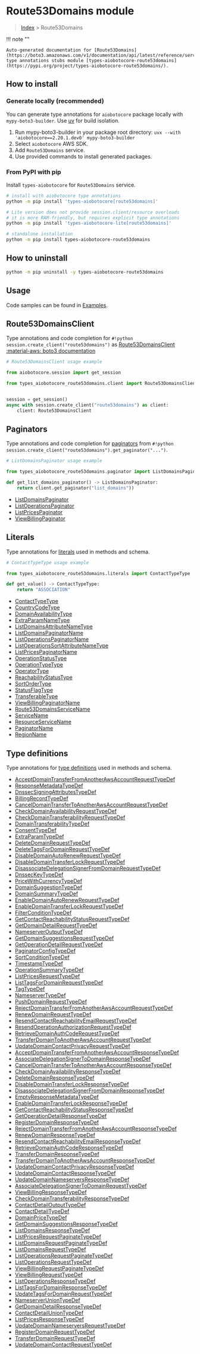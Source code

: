 # Route53Domains module

> [Index](../README.md) > Route53Domains


!!! note ""

    Auto-generated documentation for [Route53Domains](https://boto3.amazonaws.com/v1/documentation/api/latest/reference/services/route53domains.html#route53domains)
    type annotations stubs module [types-aiobotocore-route53domains](https://pypi.org/project/types-aiobotocore-route53domains/).

## How to install

### Generate locally (recommended)

You can generate type annotations for `aiobotocore` package locally with `mypy-boto3-builder`.
Use [uv](https://docs.astral.sh/uv/getting-started/installation/) for build isolation.

1. Run mypy-boto3-builder in your package root directory: `uvx --with 'aiobotocore==2.20.1.dev0' mypy-boto3-builder`
1. Select `aiobotocore` AWS SDK.
1. Add `Route53Domains` service.
1. Use provided commands to install generated packages.



### From PyPI with pip

Install `types-aiobotocore` for `Route53Domains` service.

```bash
# install with aiobotocore type annotations
python -m pip install 'types-aiobotocore[route53domains]'

# Lite version does not provide session.client/resource overloads
# it is more RAM-friendly, but requires explicit type annotations
python -m pip install 'types-aiobotocore-lite[route53domains]'

# standalone installation
python -m pip install types-aiobotocore-route53domains
```



## How to uninstall

```bash
python -m pip uninstall -y types-aiobotocore-route53domains
```

## Usage

Code samples can be found in [Examples](./usage.md).

## Route53DomainsClient

Type annotations and code completion for  `#!python session.create_client("route53domains")` as [Route53DomainsClient](./client.md)
[:material-aws: boto3 documentation](https://boto3.amazonaws.com/v1/documentation/api/latest/reference/services/route53domains.html#Route53Domains.Client)

```python
# Route53DomainsClient usage example

from aiobotocore.session import get_session

from types_aiobotocore_route53domains.client import Route53DomainsClient


session = get_session()
async with session.create_client("route53domains") as client:
    client: Route53DomainsClient
```


## Paginators

Type annotations and code completion for
[paginators](./paginators.md)
from `#!python session.create_client("route53domains").get_paginator("...")`.

```python
# ListDomainsPaginator usage example

from types_aiobotocore_route53domains.paginator import ListDomainsPaginator

def get_list_domains_paginator() -> ListDomainsPaginator:
    return client.get_paginator("list_domains"))
```

- [ListDomainsPaginator](./paginators.md#listdomainspaginator)
- [ListOperationsPaginator](./paginators.md#listoperationspaginator)
- [ListPricesPaginator](./paginators.md#listpricespaginator)
- [ViewBillingPaginator](./paginators.md#viewbillingpaginator)








## Literals

Type annotations for [literals](./literals.md) used in methods and schema.

```python
# ContactTypeType usage example

from types_aiobotocore_route53domains.literals import ContactTypeType

def get_value() -> ContactTypeType:
    return "ASSOCIATION"
```

- [ContactTypeType](./literals.md#contacttypetype)
- [CountryCodeType](./literals.md#countrycodetype)
- [DomainAvailabilityType](./literals.md#domainavailabilitytype)
- [ExtraParamNameType](./literals.md#extraparamnametype)
- [ListDomainsAttributeNameType](./literals.md#listdomainsattributenametype)
- [ListDomainsPaginatorName](./literals.md#listdomainspaginatorname)
- [ListOperationsPaginatorName](./literals.md#listoperationspaginatorname)
- [ListOperationsSortAttributeNameType](./literals.md#listoperationssortattributenametype)
- [ListPricesPaginatorName](./literals.md#listpricespaginatorname)
- [OperationStatusType](./literals.md#operationstatustype)
- [OperationTypeType](./literals.md#operationtypetype)
- [OperatorType](./literals.md#operatortype)
- [ReachabilityStatusType](./literals.md#reachabilitystatustype)
- [SortOrderType](./literals.md#sortordertype)
- [StatusFlagType](./literals.md#statusflagtype)
- [TransferableType](./literals.md#transferabletype)
- [ViewBillingPaginatorName](./literals.md#viewbillingpaginatorname)
- [Route53DomainsServiceName](./literals.md#route53domainsservicename)
- [ServiceName](./literals.md#servicename)
- [ResourceServiceName](./literals.md#resourceservicename)
- [PaginatorName](./literals.md#paginatorname)
- [RegionName](./literals.md#regionname)




## Type definitions

Type annotations for [type definitions](./type_defs.md) used in methods and schema.

- [AcceptDomainTransferFromAnotherAwsAccountRequestTypeDef](./type_defs.md#acceptdomaintransferfromanotherawsaccountrequesttypedef)
- [ResponseMetadataTypeDef](./type_defs.md#responsemetadatatypedef)
- [DnssecSigningAttributesTypeDef](./type_defs.md#dnssecsigningattributestypedef)
- [BillingRecordTypeDef](./type_defs.md#billingrecordtypedef)
- [CancelDomainTransferToAnotherAwsAccountRequestTypeDef](./type_defs.md#canceldomaintransfertoanotherawsaccountrequesttypedef)
- [CheckDomainAvailabilityRequestTypeDef](./type_defs.md#checkdomainavailabilityrequesttypedef)
- [CheckDomainTransferabilityRequestTypeDef](./type_defs.md#checkdomaintransferabilityrequesttypedef)
- [DomainTransferabilityTypeDef](./type_defs.md#domaintransferabilitytypedef)
- [ConsentTypeDef](./type_defs.md#consenttypedef)
- [ExtraParamTypeDef](./type_defs.md#extraparamtypedef)
- [DeleteDomainRequestTypeDef](./type_defs.md#deletedomainrequesttypedef)
- [DeleteTagsForDomainRequestTypeDef](./type_defs.md#deletetagsfordomainrequesttypedef)
- [DisableDomainAutoRenewRequestTypeDef](./type_defs.md#disabledomainautorenewrequesttypedef)
- [DisableDomainTransferLockRequestTypeDef](./type_defs.md#disabledomaintransferlockrequesttypedef)
- [DisassociateDelegationSignerFromDomainRequestTypeDef](./type_defs.md#disassociatedelegationsignerfromdomainrequesttypedef)
- [DnssecKeyTypeDef](./type_defs.md#dnsseckeytypedef)
- [PriceWithCurrencyTypeDef](./type_defs.md#pricewithcurrencytypedef)
- [DomainSuggestionTypeDef](./type_defs.md#domainsuggestiontypedef)
- [DomainSummaryTypeDef](./type_defs.md#domainsummarytypedef)
- [EnableDomainAutoRenewRequestTypeDef](./type_defs.md#enabledomainautorenewrequesttypedef)
- [EnableDomainTransferLockRequestTypeDef](./type_defs.md#enabledomaintransferlockrequesttypedef)
- [FilterConditionTypeDef](./type_defs.md#filterconditiontypedef)
- [GetContactReachabilityStatusRequestTypeDef](./type_defs.md#getcontactreachabilitystatusrequesttypedef)
- [GetDomainDetailRequestTypeDef](./type_defs.md#getdomaindetailrequesttypedef)
- [NameserverOutputTypeDef](./type_defs.md#nameserveroutputtypedef)
- [GetDomainSuggestionsRequestTypeDef](./type_defs.md#getdomainsuggestionsrequesttypedef)
- [GetOperationDetailRequestTypeDef](./type_defs.md#getoperationdetailrequesttypedef)
- [PaginatorConfigTypeDef](./type_defs.md#paginatorconfigtypedef)
- [SortConditionTypeDef](./type_defs.md#sortconditiontypedef)
- [TimestampTypeDef](./type_defs.md#timestamptypedef)
- [OperationSummaryTypeDef](./type_defs.md#operationsummarytypedef)
- [ListPricesRequestTypeDef](./type_defs.md#listpricesrequesttypedef)
- [ListTagsForDomainRequestTypeDef](./type_defs.md#listtagsfordomainrequesttypedef)
- [TagTypeDef](./type_defs.md#tagtypedef)
- [NameserverTypeDef](./type_defs.md#nameservertypedef)
- [PushDomainRequestTypeDef](./type_defs.md#pushdomainrequesttypedef)
- [RejectDomainTransferFromAnotherAwsAccountRequestTypeDef](./type_defs.md#rejectdomaintransferfromanotherawsaccountrequesttypedef)
- [RenewDomainRequestTypeDef](./type_defs.md#renewdomainrequesttypedef)
- [ResendContactReachabilityEmailRequestTypeDef](./type_defs.md#resendcontactreachabilityemailrequesttypedef)
- [ResendOperationAuthorizationRequestTypeDef](./type_defs.md#resendoperationauthorizationrequesttypedef)
- [RetrieveDomainAuthCodeRequestTypeDef](./type_defs.md#retrievedomainauthcoderequesttypedef)
- [TransferDomainToAnotherAwsAccountRequestTypeDef](./type_defs.md#transferdomaintoanotherawsaccountrequesttypedef)
- [UpdateDomainContactPrivacyRequestTypeDef](./type_defs.md#updatedomaincontactprivacyrequesttypedef)
- [AcceptDomainTransferFromAnotherAwsAccountResponseTypeDef](./type_defs.md#acceptdomaintransferfromanotherawsaccountresponsetypedef)
- [AssociateDelegationSignerToDomainResponseTypeDef](./type_defs.md#associatedelegationsignertodomainresponsetypedef)
- [CancelDomainTransferToAnotherAwsAccountResponseTypeDef](./type_defs.md#canceldomaintransfertoanotherawsaccountresponsetypedef)
- [CheckDomainAvailabilityResponseTypeDef](./type_defs.md#checkdomainavailabilityresponsetypedef)
- [DeleteDomainResponseTypeDef](./type_defs.md#deletedomainresponsetypedef)
- [DisableDomainTransferLockResponseTypeDef](./type_defs.md#disabledomaintransferlockresponsetypedef)
- [DisassociateDelegationSignerFromDomainResponseTypeDef](./type_defs.md#disassociatedelegationsignerfromdomainresponsetypedef)
- [EmptyResponseMetadataTypeDef](./type_defs.md#emptyresponsemetadatatypedef)
- [EnableDomainTransferLockResponseTypeDef](./type_defs.md#enabledomaintransferlockresponsetypedef)
- [GetContactReachabilityStatusResponseTypeDef](./type_defs.md#getcontactreachabilitystatusresponsetypedef)
- [GetOperationDetailResponseTypeDef](./type_defs.md#getoperationdetailresponsetypedef)
- [RegisterDomainResponseTypeDef](./type_defs.md#registerdomainresponsetypedef)
- [RejectDomainTransferFromAnotherAwsAccountResponseTypeDef](./type_defs.md#rejectdomaintransferfromanotherawsaccountresponsetypedef)
- [RenewDomainResponseTypeDef](./type_defs.md#renewdomainresponsetypedef)
- [ResendContactReachabilityEmailResponseTypeDef](./type_defs.md#resendcontactreachabilityemailresponsetypedef)
- [RetrieveDomainAuthCodeResponseTypeDef](./type_defs.md#retrievedomainauthcoderesponsetypedef)
- [TransferDomainResponseTypeDef](./type_defs.md#transferdomainresponsetypedef)
- [TransferDomainToAnotherAwsAccountResponseTypeDef](./type_defs.md#transferdomaintoanotherawsaccountresponsetypedef)
- [UpdateDomainContactPrivacyResponseTypeDef](./type_defs.md#updatedomaincontactprivacyresponsetypedef)
- [UpdateDomainContactResponseTypeDef](./type_defs.md#updatedomaincontactresponsetypedef)
- [UpdateDomainNameserversResponseTypeDef](./type_defs.md#updatedomainnameserversresponsetypedef)
- [AssociateDelegationSignerToDomainRequestTypeDef](./type_defs.md#associatedelegationsignertodomainrequesttypedef)
- [ViewBillingResponseTypeDef](./type_defs.md#viewbillingresponsetypedef)
- [CheckDomainTransferabilityResponseTypeDef](./type_defs.md#checkdomaintransferabilityresponsetypedef)
- [ContactDetailOutputTypeDef](./type_defs.md#contactdetailoutputtypedef)
- [ContactDetailTypeDef](./type_defs.md#contactdetailtypedef)
- [DomainPriceTypeDef](./type_defs.md#domainpricetypedef)
- [GetDomainSuggestionsResponseTypeDef](./type_defs.md#getdomainsuggestionsresponsetypedef)
- [ListDomainsResponseTypeDef](./type_defs.md#listdomainsresponsetypedef)
- [ListPricesRequestPaginateTypeDef](./type_defs.md#listpricesrequestpaginatetypedef)
- [ListDomainsRequestPaginateTypeDef](./type_defs.md#listdomainsrequestpaginatetypedef)
- [ListDomainsRequestTypeDef](./type_defs.md#listdomainsrequesttypedef)
- [ListOperationsRequestPaginateTypeDef](./type_defs.md#listoperationsrequestpaginatetypedef)
- [ListOperationsRequestTypeDef](./type_defs.md#listoperationsrequesttypedef)
- [ViewBillingRequestPaginateTypeDef](./type_defs.md#viewbillingrequestpaginatetypedef)
- [ViewBillingRequestTypeDef](./type_defs.md#viewbillingrequesttypedef)
- [ListOperationsResponseTypeDef](./type_defs.md#listoperationsresponsetypedef)
- [ListTagsForDomainResponseTypeDef](./type_defs.md#listtagsfordomainresponsetypedef)
- [UpdateTagsForDomainRequestTypeDef](./type_defs.md#updatetagsfordomainrequesttypedef)
- [NameserverUnionTypeDef](./type_defs.md#nameserveruniontypedef)
- [GetDomainDetailResponseTypeDef](./type_defs.md#getdomaindetailresponsetypedef)
- [ContactDetailUnionTypeDef](./type_defs.md#contactdetailuniontypedef)
- [ListPricesResponseTypeDef](./type_defs.md#listpricesresponsetypedef)
- [UpdateDomainNameserversRequestTypeDef](./type_defs.md#updatedomainnameserversrequesttypedef)
- [RegisterDomainRequestTypeDef](./type_defs.md#registerdomainrequesttypedef)
- [TransferDomainRequestTypeDef](./type_defs.md#transferdomainrequesttypedef)
- [UpdateDomainContactRequestTypeDef](./type_defs.md#updatedomaincontactrequesttypedef)

